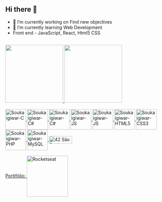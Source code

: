 ## Hi there 👋

- 🔭 I’m currently working on Find new objectives
- 🌱 I’m currently learning Web Development
- Front end - JavaScript, React, Html5 CSS


##

<div>
  <a href="https://github.com/Soukaigiwar">
  <img height="180em" src="https://github-readme-stats.vercel.app/api?username=Soukaigiwar&show_icons=true&theme=dracula&include_all_commits=true&count_private=true"/>
  <img height="180em" src="https://github-readme-stats.vercel.app/api/top-langs/?username=Soukaigiwar&layout=compact&langs_count=7&theme=dracula"/>
</div>
<div style="display: inline_block"><br>
  <img align="center" alt="Soukaigiwar-C" height="64" width="64" src="https://icongr.am/devicon/c-original.svg?size=64&color=currentColor">
  <img align="center" alt="Soukaigiwar-C#" height="64" width="64" src="https://icongr.am/devicon/csharp-original.svg?size=64&color=currentColor">
  <img align="center" alt="Soukaigiwar-C#" height="64" width="64" src="https://icongr.am/devicon/dot-net-original-wordmark.svg?size=64&color=currentColor)">
  <img align="center" alt="Soukaigiwar-JS" height="64" width="64" src="https://icongr.am/devicon/java-original-wordmark.svg?size=64&color=currentColor">
  <img align="center" alt="Soukaigiwar-JS" height="64" width="64" src="https://icongr.am/devicon/javascript-original.svg?size=64&color=currentColor">
  <img align="center" alt="Soukaigiwar-HTML5" height="64" width="64" src="https://icongr.am/devicon/html5-original.svg?size=64&color=currentColor">
  <img align="center" alt="Soukaigiwar-CSS3" height="64" width="64" src="https://icongr.am/devicon/css3-original.svg?size=64&color=currentColor">
  <img align="center" alt="Soukaigiwar-PHP" height="64" width="64" src="https://icongr.am/devicon/php-original.svg?size=64&color=currentColor">
  <img align="center" alt="Soukaigiwar-MySQL" height="64" width="64" src="https://icongr.am/devicon/mysql-original-wordmark.svg?size=64&color=currentColor">
  <img align="center" alt="42 São Paulo" height="24" width="72" src="https://miro.medium.com/v2/resize:fit:720/format:webp/1*eliFAe2EAr55Oj_FuqB_yw.png">
</div>
  
<div style="display: inline_block"><br>
  <a href="https://soukaigiwar.github.io/portifolio" target="_blank">Portifólio: 
  <img align="center" alt="Rocketseat" width="128" src="https://fastfixinformatica.com.br/gh_img/rocketseat.png?size=128&color=currentColor">
  </a>
</div>
